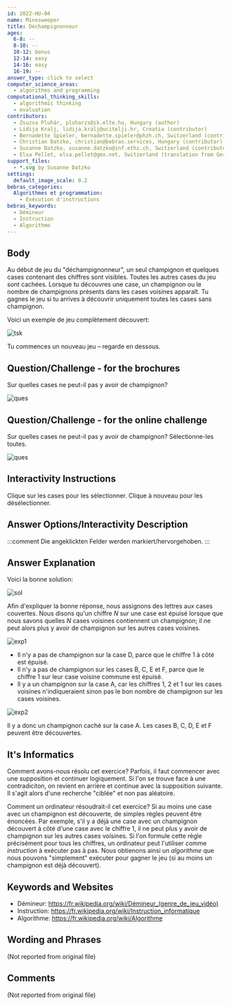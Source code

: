 ```yaml
---
id: 2022-HU-04
name: Minesweeper
title: Déchampignonneur
ages:
  6-8: --
  8-10: --
  10-12: bonus
  12-14: easy
  14-16: easy
  16-19: --
answer_type: click to select
computer_science_areas:
  - algorithms and programming
computational_thinking_skills:
  - algorithmic thinking
  - evaluation
contributors:
  - Zsuzsa Pluhár, pluharzs@ik.elte.hu, Hungary (author)
  - Lidija Kralj, lidija.kralj@ucitelji.hr, Croatia (contributor)
  - Bernadette Spieler, bernadette.spieler@phzh.ch, Switzerland (contributor, translation from English into German)
  - Christian Datzko, christian@bebras.services, Hungary (contributor)
  - Susanne Datzko, susanne.datzko@inf.ethz.ch, Switzerland (contributor, graphics)
  - Elsa Pellet, elsa.pellet@gmx.net, Switzerland (translation from German into French)
support_files:
  - *.svg by Susanne Datzko
settings:
  default_image_scale: 0.2
bebras_categories:
  Algorithmes et programmation:
    - Exécution d'instructions
bebras_keywords:
  - Démineur
  - Instruction
  - Algorithme
---
```


[exp1]: graphics/2022-HU-04-explanation1.svg "Explication 1 (200px)"
[exp2]: graphics/2022-HU-04-explanation2.svg "Explication 2 (200px)"
[ques]: graphics/2022-HU-04-question.svg "Question"
[sol]: graphics/2022-HU-04-solution.svg "Solution (200px)"
[tsk]: graphics/2022-HU-04-taskbody.svg "Tâche"

## Body

Au début de jeu du "déchampignonneur", un seul champignon et quelques cases contenant des chiffres sont visibles. Toutes les autres cases du jeu sont cachées. Lorsque tu découvres une case, un champignon ou le nombre de champignons présents dans les cases voisines apparaît. Tu gagnes le jeu si tu arrives à découvrir uniquement toutes les cases sans champignon.

Voici un exemple de jeu complètement découvert: 

![tsk]

Tu commences un nouveau jeu – regarde en dessous.


## Question/Challenge - for the brochures

Sur quelles cases ne peut-il pas y avoir de champignon?

![ques]


## Question/Challenge - for the online challenge

Sur quelles cases ne peut-il pas y avoir de champignon? Sélectionne-les toutes.

![ques]


## Interactivity Instructions

Clique sur les cases pour les sélectionner. Clique à nouveau pour les désélectionner.

## Answer Options/Interactivity Description

<!-- empty -->

:::comment
Die angeklickten Felder werden markiert/hervorgehoben.
:::


## Answer Explanation

Voici la bonne solution:

![sol]

Afin d'expliquer la bonne réponse, nous assignons des lettres aux cases couvertes. Nous disons qu'un chiffre $N$ sur une case est épuisé lorsque que nous savons quelles $N$ cases voisines contiennent un champignon; il ne peut alors plus y avoir de champignon sur les autres cases voisines.

![exp1]

 - Il n'y a pas de champignon sur la case D, parce que le chiffre 1 à côté est épuisé.
 - Il n'y a pas de champignon sur les cases B, C, E et F, parce que le chiffre 1 sur leur case voisine commune est épuisé.
 - Il y a un champignon sur la case A, car les chiffres 1, 2 et 1 sur les cases voisines n'indiqueraient sinon pas le bon nombre de champignon sur les cases voisines.

![exp2]

Il y a donc un champignon caché sur la case A. Les cases B, C, D, E et F peuvent être découvertes.

## It's Informatics

Comment avons-nous résolu cet exercice? Parfois, il faut commencer avec une supposition et continuer logiquement. Si l'on se trouve face à une contradiciton, on revient en arrière et continue avec la supposition suivante. Il s'agit alors d'une recherche "ciblée" et non pas aléatoire.

Comment un ordinateur résoudrait-il cet exercice? Si au moins une case avec un champignon est découverte, de simples règles peuvent être énoncées. Par exemple, s'il y a déjà une case avec un champignon découvert à côté d'une case avec le chiffre 1, il ne peut plus y avoir de champignon sur les autres cases voisines. Si l'on formule cette règle précisément pour tous les chiffres, un ordinateur peut l'utiliser comme _instruction_ à exécuter pas à pas. Nous obtienons ainsi un _algorithme_ que nous pouvons "simplement" exécuter pour gagner le jeu (si au moins un champignon est déjà découvert).


## Keywords and Websites

 - Démineur: https://fr.wikipedia.org/wiki/Démineur_(genre_de_jeu_vidéo)
 - Instruction: https://fr.wikipedia.org/wiki/Instruction_informatique
 - Algorithme: https://fr.wikipedia.org/wiki/Algorithme



## Wording and Phrases

(Not reported from original file)


## Comments

(Not reported from original file)
